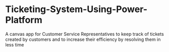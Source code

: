 # Ticketing-System-Using-Power-Platform
A canvas app for Customer Service Representatives to keep track of tickets created by customers and to increase their efficiency by resolving them in less time
